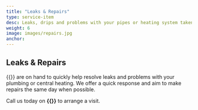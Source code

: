 ```yaml
---
title: "Leaks & Repairs"
type: service-item
desc: Leaks, drips and problems with your pipes or heating system taken care of.
weight: 6
image: images/repairs.jpg
anchor:
---
```

## Leaks & Repairs

{{<company>}} are on hand to quickly help resolve leaks and problems with your plumbing or central heating. We offer a quick response and aim to make repairs the same day when possible. 

Call us today on **{{<phone>}}** to arrange a visit.
